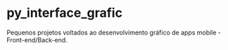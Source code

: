 # py_interface_grafic
Pequenos projetos voltados ao desenvolvimento gráfico de apps mobile - Front-end/Back-end.
